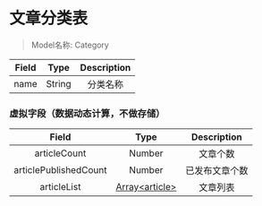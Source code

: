  

# 文章分类表

> Model名称: Category

| Field |  Type  | Description |
| :---: | :----: | :---------: |
| name  | String |  分类名称   |

### 虚拟字段（数据动态计算，不做存储）

|         Field         |               Type               |  Description   |
| :-------------------: | :------------------------------: | :------------: |
|     articleCount      |              Number              |    文章个数    |
| articlePublishedCount |              Number              | 已发布文章个数 |
|      articleList      | [Array\<article\>](./article.md) |    文章列表    |

